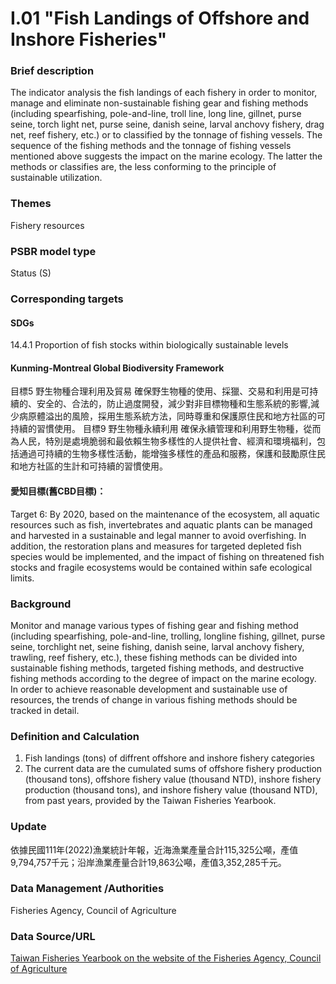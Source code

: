 # I.01 "Fish Landings of Offshore and Inshore Fisheries"

<script type="text/javascript" src="http://cdn.mathjax.org/mathjax/latest/MathJax.js?config=TeX-AMS-MML_HTMLorMML"></script>

### Brief description
The indicator analysis the fish landings of each fishery in order to monitor, manage and eliminate non-sustainable fishing gear and fishing methods (including spearfishing, pole-and-line, troll line, long line, gillnet, purse seine, torch light net, purse seine, danish seine, larval anchovy fishery, drag net, reef fishery, etc.) or to classified by the tonnage of fishing vessels. The sequence of the fishing methods and the tonnage of fishing vessels mentioned above suggests the impact on the marine ecology. The latter the methods or classifies are, the less conforming to the principle of sustainable utilization.

### Themes
Fishery resources
### PSBR model type
Status (S)
### Corresponding targets
#### SDGs
14.4.1 Proportion of fish stocks within biologically sustainable levels
#### Kunming-Montreal Global Biodiversity Framework
目標5 野生物種合理利用及貿易 確保野生物種的使用、採獵、交易和利用是可持續的、安全的、合法的，防​止​過​度​開​發，減少對非目標物種和生態系統的影響,減少病原體溢出的風險，採用生態系統方法，同時尊重和保護原住民和地方社區的可持續的習慣使用。 目標9 野生物種永續利用 確保永續管理和利用野生物種，從而為人民，特別是處境脆弱和最依賴生物多樣性的人提供社會、經濟和環境福利，包括通過可持續的生物多樣性活動，能增強多樣性的產品和服務，保護和鼓勵原住民和地方社區的生計和可持續的習慣使用。
#### 愛知目標(舊CBD目標)：
Target 6: By 2020, based on the maintenance of the ecosystem, all aquatic resources such as fish, invertebrates and aquatic plants can be managed and harvested in a sustainable and legal manner to avoid overfishing. In addition, the restoration plans and measures for targeted depleted fish species would be implemented, and the impact of fishing on threatened fish stocks and fragile ecosystems would be contained within safe ecological limits.
### Background
Monitor and manage various types of fishing gear and fishing method (including spearfishing, pole-and-line, trolling, longline fishing, gillnet, purse seine, torchlight net, seine fishing, danish seine, larval anchovy fishery, trawling, reef fishery, etc.), these fishing methods can be divided into sustainable fishing methods, targeted fishing methods, and destructive fishing methods according to the degree of impact on the marine ecology. In order to achieve reasonable development and sustainable use of resources, the trends of change in various fishing methods should be tracked in detail.
### Definition and Calculation
1. Fish landings (tons) of diffrent offshore and inshore fishery categories
2. The current data are the cumulated sums of offshore fishery production (thousand tons), offshore fishery value (thousand NTD), inshore fishery production (thousand tons), and inshore fishery value (thousand NTD), from past years, provided by the Taiwan Fisheries Yearbook.
### Update
依據民國111年(2022)漁業統計年報，近海漁業產量合計115,325公噸，產值9,794,757千元；沿岸漁業產量合計19,863公噸，產值3,352,285千元。
### Data Management /Authorities
Fisheries Agency, Council of Agriculture
### Data Source/URL
[Taiwan Fisheries Yearbook on the website of the Fisheries Agency, Council of Agriculture](https://www.fa.gov.tw/cht/PublicationsFishYear/index.aspx)
